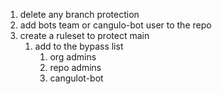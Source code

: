 1. delete any branch protection
2. add bots team or cangulo-bot user to the repo
3. create a ruleset to protect main
   1. add to the bypass list
      1. org admins
      2. repo admins
      3. cangulot-bot